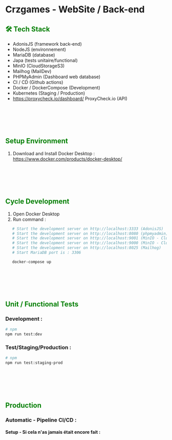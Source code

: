 # Crzgames - WebSite / Back-end

## <span style="color: green;">🛠 Tech Stack</span>

- AdonisJS (framework back-end)
- NodeJS (environnement)
- MariaDB (database)
- Japa (tests unitaire/functional)
- MinIO (CloudStorageS3)
- Mailhog (MailDev)
- PHPMyAdmin (Dashboard web database)
- CI / CD (Github actions)
- Docker / DockerCompose (Development)
- Kubernetes (Staging / Production)
- https://proxycheck.io/dashboard/ ProxyCheck.io (API)

<br /><br /><br /><br />


## <span style="color: green;">Setup Environment</span>
1. Download and Install Docker Desktop : https://www.docker.com/products/docker-desktop/


<br /><br /><br /><br />


## <span style="color: green;">Cycle Development</span>
1. Open Docker Desktop
2. Run command :
```bash
   # Start the development server on http://localhost:3333 (AdonisJS)
   # Start the development server on http://localhost:8080 (phpmyadmin)
   # Start the development server on http://localhost:9001 (MinIO - CloudStorageS3 / Dashboard Web)
   # Start the development server on http://localhost:9000 (MinIO - CloudStorageS3 / API)
   # Start the development server on http://localhost:8025 (Mailhog)
   # Start MariaDB port is : 3306

   docker-compose up
```

<br /><br /><br /><br />


## <span style="color: green">Unit / Functional Tests</span>
### Development :
```sh
# npm
npm run test:dev
```

### Test/Staging/Production :
```sh
# npm
npm run test:staging-prod
```

<br /><br /><br /><br />


## <span style="color: green;">Production</span>
### Automatic - Pipeline CI/CD :
#### Setup - Si cela n'as jamais était encore fait :

